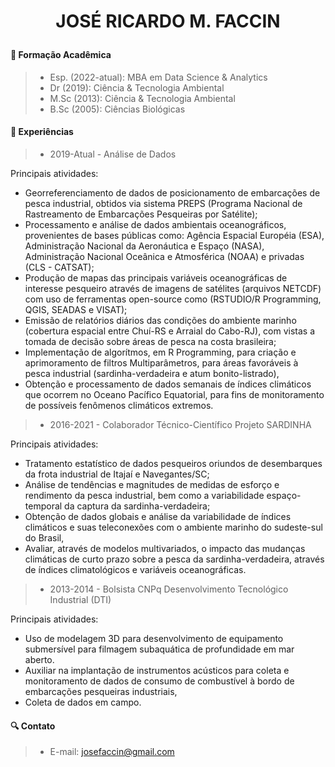 # <p align=center>JOSÉ RICARDO M. FACCIN</p>



#### :school: Formação Acadêmica
>- Esp. (2022-atual): MBA em Data Science & Analytics
>- Dr (2019): Ciência & Tecnologia Ambiental
>- M.Sc (2013): Ciência & Tecnologia Ambiental
>- B.Sc (2005): Ciências Biológicas

#### :runner: Experiências

>- 2019-Atual -  Análise de Dados

Principais atividades:
- Georreferenciamento de dados de posicionamento de embarcações de pesca industrial, obtidos via sistema PREPS (Programa Nacional de Rastreamento de Embarcações Pesqueiras por Satélite);
- Processamento e análise de dados ambientais  oceanográficos, provenientes de bases públicas como: Agência Espacial Européia (ESA), Administração Nacional da Aeronáutica e Espaço (NASA),  Administração Nacional Oceânica e Atmosférica (NOAA) e privadas (CLS - CATSAT);
- Produção de mapas das principais variáveis oceanográficas de interesse pesqueiro através de imagens de satélites (arquivos NETCDF) com uso de ferramentas open-source como (RSTUDIO/R Programming, QGIS, SEADAS e VISAT);
- Emissão de relatórios diários das condições do ambiente marinho (cobertura espacial entre Chuí-RS e Arraial do Cabo-RJ), com vistas a tomada de decisão sobre áreas de pesca na costa brasileira;
- Implementação de algorítmos, em R Programming, para criação e aprimoramento de filtros Multiparâmetros, para áreas favoráveis à pesca industrial (sardinha-verdadeira e atum bonito-listrado),
- Obtenção e processamento de dados semanais de índices climáticos que ocorrem no Oceano Pacífico Equatorial, para fins de monitoramento de possíveis fenômenos climáticos extremos.

>- 2016-2021 - Colaborador Técnico-Científico Projeto SARDINHA

Principais atividades:
- Tratamento estatístico de dados pesqueiros oriundos de desembarques da frota industrial de Itajaí e Navegantes/SC;
- Análise de tendências e magnitudes de medidas de esforço e rendimento da pesca industrial, bem como a variabilidade espaço-temporal da captura da sardinha-verdadeira;
- Obtenção de dados globais e análise da variabilidade de índices climáticos e suas teleconexões com o ambiente marinho do sudeste-sul do Brasil,
- Avaliar, através de modelos multivariados, o impacto das mudanças climáticas de curto prazo sobre a pesca da sardinha-verdadeira, através de índices climatológicos e variáveis oceanográficas.

>- 2013-2014 - Bolsista CNPq Desenvolvimento Tecnológico Industrial (DTI) 

Principais atividades:
- Uso de modelagem 3D para desenvolvimento de equipamento submersível para filmagem subaquática de profundidade em mar aberto. 
- Auxiliar na implantação de instrumentos acústicos para coleta e monitoramento de dados de consumo de combustível à bordo de embarcações pesqueiras industriais,
- Coleta de dados em campo.

#### :mag: Contato
>- E-mail: josefaccin@gmail.com


